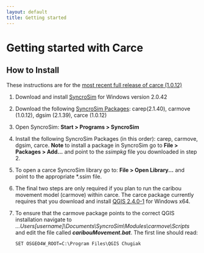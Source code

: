 ```yaml
---
layout: default
title: Getting started
---
```


# Getting started with **Carce**

## How to Install

These instructions are for the [most recent full release of carce (1.0.12)](https://github.com/ApexRMS/carce/releases)

1. Download and install [SyncroSim](https://www.syncrosim.com/downld) for Windows version 2.0.42

2. Download the following [SyncroSim Packages](https://www.syncrosim.com/packages): carep(2.1.40), carmove (1.0.12), dgsim (2.1.39), carce (1.0.12)

3. Open SyncroSim: **Start > Programs > SyncroSim**

4. Install the following SyncroSim Packages (in this order): carep, carmove, dgsim, carce. **Note** to install a package in SyncroSim go to **File > Packages > Add...** and point to the *ssimpkg* file you downloaded in step 2.

5. To open a carce SyncroSim library go to: **File > Open Library...** and point to the appropriate *.ssim file.

6. The final two steps are only required if you plan to run the caribou movement model (carmove) within carce. The carce package currently requires that you download and install [QGIS 2.4.0-1](http://download.osgeo.org/qgis/windows/) for Windows x64.

7. To ensure that the carmove package points to the correct QGIS installation navigate to *...Users\[username]\Documents\SyncroSim\Modules\carmove\Scripts* and edit the file called ***caribouMovement.bat***. The first line should read:

   ```
   SET OSGEO4W_ROOT=C:\Program Files\QGIS Chugiak
   ```
